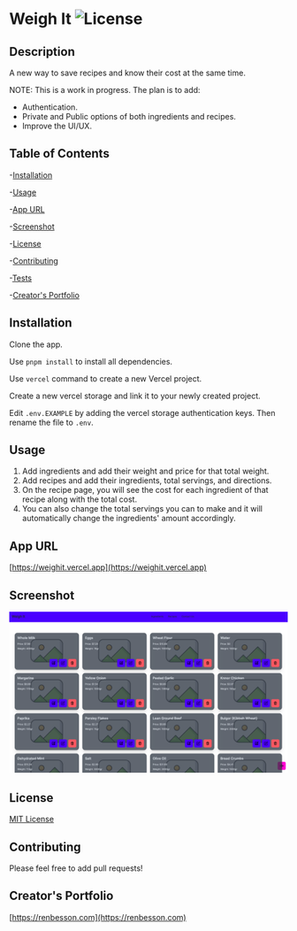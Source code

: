 # Weigh It ![License](https://img.shields.io/badge/License-MIT-yellow.svg)

  ## Description
  
  A new way to save recipes and know their cost at the same time.

  NOTE: This is a work in progress. The plan is to add:
  
  - Authentication.
  - Private and Public options of both ingredients and recipes.
  - Improve the UI/UX.
  
  ## Table of Contents
  
  -[Installation](#installation)

  -[Usage](#usage)

  -[App URL](#app-url)

  -[Screenshot](#screenshot)

  -[License](#license)

  -[Contributing](#contributing)

  -[Tests](#tests)

  -[Creator's Portfolio](#creator's-portfolio)
  
  ## Installation
  
  Clone the app.

  Use `pnpm install` to install all dependencies.

  Use `vercel` command to create a new Vercel project.

  Create a new vercel storage and link it to your newly created project.

  Edit `.env.EXAMPLE` by adding the vercel storage authentication keys. Then rename the file to `.env`.
  
  
  
  ## Usage
  
  1. Add ingredients and add their weight and price for that total weight.
  2. Add recipes and add their ingredients, total servings, and directions.
  3. On the recipe page, you will see the cost for each ingredient of that recipe along with the total cost.
  4. You can also change the total servings you can to make and it will automatically change the ingredients' amount accordingly.
  
  ## App URL

  [https://weighit.vercel.app](https://weighit.vercel.app)

  ## Screenshot

  ![Screenshot](/public/images/screenshot.png)

  ## License
  
  [MIT License](https://opensource.org/licenses/MIT)

  ## Contributing
  
  Please feel free to add pull requests!
  
  ## Creator's Portfolio
  
  [https://renbesson.com](https://renbesson.com)
